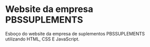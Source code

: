 # Website da empresa PBSSUPLEMENTS

Esboço do website da empresa de suplementos PBSSUPLEMENTS utilizando HTML, CSS E JavaScript.
